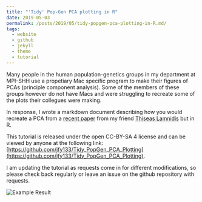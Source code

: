 ```yaml
---
title: "'Tidy' Pop-Gen PCA plotting in R"
date: 2019-05-03
permalink: /posts/2019/05/tidy-popgen-pca-plotting-in-R.md/
tags:
  - website
  - github
  - jekyll
  - theme
  - tutorial
---
```


Many people in the human population-genetics groups in my department at MPI-SHH use a propetiary Mac specific program to make their figures of PCAs (principle component analysis). Some of the members of these groups however do not have Macs and were struggling to recreate some of the plots their collegues were making. 

In response, I wrote a markdown document describing how you would recreate a PCA from a [recent paper](https://doi.org/10.1038/s41467-018-07483-5) from my friend [Thiseas Lamnidis](https://github.com/TCLamnidis) but in R.

This tutorial is released under the open CC-BY-SA 4 license and can be viewed by anyone at the following link: [https://github.com/jfy133/Tidy_PopGen_PCA_Plotting](https://github.com/jfy133/Tidy_PopGen_PCA_Plotting).

I am updating the tutorial as requests come in for different modifications, so please check back regularly or leave an issue on the github repository with requests.


![Example Result](tidy-popgen-pca-example.png)